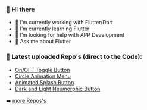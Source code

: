### 👋 Hi there 

- 🔭 I’m currently working with Flutter/Dart
- 🌱 I’m currently learning Flutter
- 🤔 I’m looking for help with APP Development
- 💬 Ask me about Flutter

### 💎 Latest uploaded Repo's (direct to the Code): 

- [On/OFF Toggle Button](https://github.com/yoqedo/flutter_animated_onoffbutton/blob/master/onoffbutton/lib/main.dart)
- [Circle Animation Menu](https://github.com/yoqedo/flutter_animated_onoffbutton/blob/master/onoffbutton/lib/main.dart)
- [Animated Splash Button](https://github.com/yoqedo/flutter_animated_onoffbutton/blob/master/onoffbutton/lib/main.dart)
- [Dark and Light Neumorphic Button](https://github.com/yoqedo/flutter_animated_onoffbutton/blob/master/onoffbutton/lib/main.dart)

➡️ [more Repos's](https://github.com/yoqedo/flutter_animated_onoffbutton/blob/master/onoffbutton/lib/main.dart)

